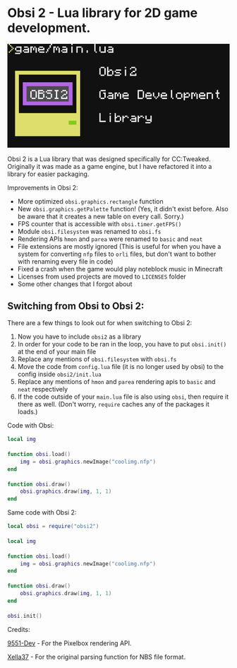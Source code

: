 # Obsi 2 - Lua library for 2D game development.

![Obsi 2 logo](logo.png)

Obsi 2 is a Lua library that was designed specifically for CC:Tweaked. Originally it was made as a game engine, but I have refactored it into a library for easier packaging.

Improvements in Obsi 2:
* More optimized `obsi.graphics.rectangle` function
* New `obsi.graphics.getPalette` function! (Yes, it didn't exist before. Also be aware that it creates a new table on every call. Sorry.)
* FPS counter that is accessible with `obsi.timer.getFPS()`
* Module `obsi.filesystem` was renamed to `obsi.fs`
* Rendering APIs `hmon` and `parea` were renamed to `basic` and `neat`
* File extensions are mostly ignored (This is useful for when you have a system for converting `nfp` files to `orli` files, but don't want to bother with renaming every file in code)
* Fixed a crash when the game would play noteblock music in Minecraft
* Licenses from used projects are moved to `LICENSES` folder
* Some other changes that I forgot about

## Switching from Obsi to Obsi 2:
There are a few things to look out for when switching to Obsi 2:

1. Now you have to include `obsi2` as a library
2. In order for your code to be ran in the loop, you have to put `obsi.init()` at the end of your main file
3. Replace any mentions of `obsi.filesystem` with `obsi.fs`
4. Move the code from `config.lua` file (it is no longer used by obsi) to the config inside `obsi2/init.lua`
5. Replace any mentions of `hmon` and `parea` rendering apis to `basic` and `neat` respectively
6. If the code outside of your `main.lua` file is also using `obsi`, then require it there as well. (Don't worry, `require` caches any of the packages it loads.)

Code with Obsi:
```lua
local img

function obsi.load()
	img = obsi.graphics.newImage("coolimg.nfp")
end

function obsi.draw()
	obsi.graphics.draw(img, 1, 1)
end
```

Same code with Obsi 2:
```lua
local obsi = require("obsi2")

local img

function obsi.load()
	img = obsi.graphics.newImage("coolimg.nfp")
end

function obsi.draw()
	obsi.graphics.draw(img, 1, 1)
end

obsi.init()
```

Credits:

[9551-Dev](https://github.com/9551-Dev) - For the Pixelbox rendering API.

[Xella37](https://github.com/Xella37) - For the original parsing function for NBS file format.